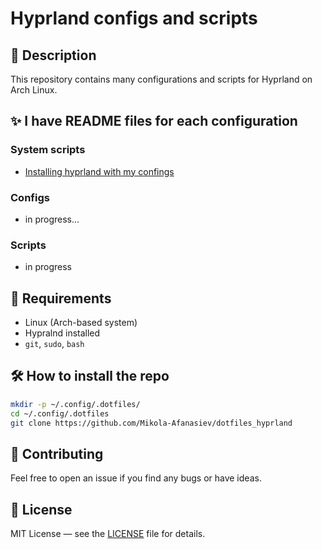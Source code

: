 # Hyprland configs and scripts


## 📄 Description
This repository contains many configurations and scripts for Hyprland on Arch Linux.

## ✨ I have README files for each configuration
### System scripts
- [Installing hyprland with my confings](system/system_installer/README.md)

### Configs
- in progress...

### Scripts
- in progress

## 🔧 Requirements
- Linux (Arch-based system)
- Hypralnd installed
- `git`, `sudo`, `bash`


## 🛠️ How to install the repo
``` bash
mkdir -p ~/.config/.dotfiles/
cd ~/.config/.dotfiles
git clone https://github.com/Mikola-Afanasiev/dotfiles_hyprland
```

## 🤝 Contributing
Feel free to open an issue if you find any bugs or have ideas.

## 📝 License
MIT License — see the [LICENSE](LICENSE) file for details.
